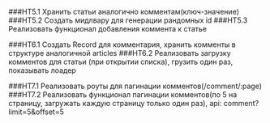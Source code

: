 ###HT5.1 Хранить статьи аналогично комментам(ключ-значение)
###HT5.2 Создать мидлвару для генерации рандомных id
###HT5.3 Реализовать функционал добавления коммента к статье

###HT6.1 Создать Record для комментария, хранить комменты в структуре аналогичной articles
###HT6.2 Реализовать загрузку комментов для статьи (при открытии списка), грузить один раз, показывать лоадер

###HT7.1 Реализовать роуты для пагинации комментов(/comment/:page)
###HT7.2 Реализовать функционал пагинации комментов(по 5 на страницу, загружать каждую страницу только один раз), api: comment?limit=5&offset=5 